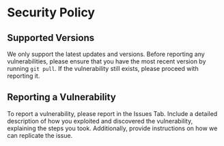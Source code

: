 # Security Policy

## Supported Versions
We only support the latest updates and versions. Before reporting any vulnerabilities, please ensure that you have the most recent version by running `git pull`. If the vulnerability still exists, please proceed with reporting it.

## Reporting a Vulnerability
To report a vulnerability, please report in the Issues Tab. Include a detailed description of how you exploited and discovered the vulnerability, explaining the steps you took. Additionally, provide instructions on how we can replicate the issue.
